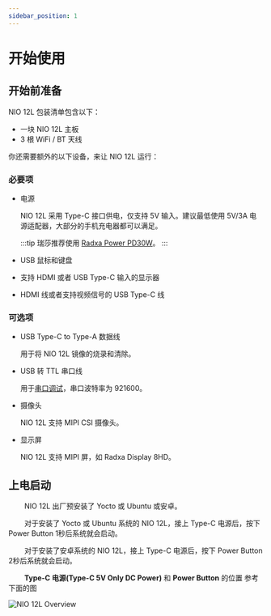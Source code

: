 ```yaml
---
sidebar_position: 1
---
```


# 开始使用

## 开始前准备

NIO 12L 包装清单包含以下：

- 一块 NIO 12L 主板
- 3 根 WiFi / BT 天线

你还需要额外的以下设备，来让 NIO 12L 运行：

### 必要项

- 电源

  NIO 12L 采用 Type-C 接口供电，仅支持 5V 输入。建议最低使用 5V/3A 电源适配器，大部分的手机充电器都可以满足。

  :::tip
  瑞莎推荐使用 [Radxa Power PD30W](../../accessories/pd_30w)。
  :::

- USB 鼠标和键盘

- 支持 HDMI 或者 USB Type-C 输入的显示器

- HDMI 线或者支持视频信号的 USB Type-C 线

### 可选项

- USB Type-C to Type-A 数据线

  用于将 NIO 12L 镜像的烧录和清除。

- USB 转 TTL 串口线

  用于[串口调试](./low-level-dev/serial)，串口波特率为 921600。

- 摄像头

  NIO 12L 支持 MIPI CSI 摄像头。

- 显示屏

  NIO 12L 支持 MIPI 屏，如 Radxa Display 8HD。

## 上电启动

&nbsp;&nbsp;&nbsp;&nbsp;&nbsp;&nbsp;&nbsp;&nbsp;NIO 12L 出厂预安装了 Yocto 或 Ubuntu 或安卓。

&nbsp;&nbsp;&nbsp;&nbsp;&nbsp;&nbsp;&nbsp;&nbsp;对于安装了 Yocto 或 Ubuntu 系统的 NIO 12L，接上 Type-C 电源后，按下 Power Button 1秒后系统就会启动。

&nbsp;&nbsp;&nbsp;&nbsp;&nbsp;&nbsp;&nbsp;&nbsp;对于安装了安卓系统的 NIO 12L，接上 Type-C 电源后，按下 Power Button 2秒后系统就会启动。

&nbsp;&nbsp;&nbsp;&nbsp;&nbsp;&nbsp;&nbsp;&nbsp;**Type-C 电源(Type-C 5V Only DC Power)** 和 **Power Button** 的位置 参考下面的图

![NIO 12L Overview](/img/nio/nio12l/nio-12l-v131-overview.webp)

